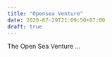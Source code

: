 ```yaml
---
title: "Opensea Venture"
date: 2020-07-29T21:09:50+07:00
draft: true
---
```


The Open Sea Venture ...
